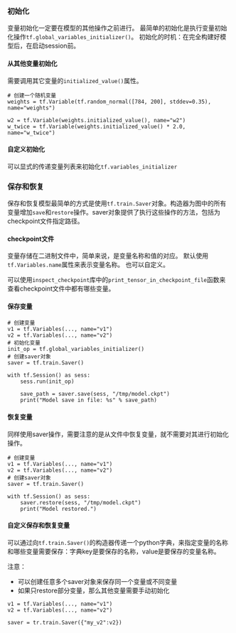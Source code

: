 


### 初始化
变量初始化一定要在模型的其他操作之前进行。
最简单的初始化是执行变量初始化操作`tf.global_variables_initializer()`。
初始化的时机：在完全构建好模型后，在启动session前。

#### 从其他变量初始化
需要调用其它变量的`initialized_value()`属性。
```
# 创建一个随机变量
weights = tf.Variable(tf.random_normal([784, 200], stddev=0.35), name="weights")

w2 = tf.Variable(weights.initialized_value(), name="w2")
w_twice = tf.Variable(weights.initialized_value() * 2.0, name="w_twice")
```

#### 自定义初始化
可以显式的传递变量列表来初始化`tf.variables_initializer`

### 保存和恢复
保存和恢复模型最简单的方式是使用`tf.train.Saver`对象。构造器为图中的所有变量增加`save`和`restore`操作。saver对象提供了执行这些操作的方法，包括为checkpoint文件指定路径。

#### checkpoint文件
变量存储在二进制文件中，简单来说，是变量名称和值的对应。
默认使用`tf.Variables.name`属性来表示变量名称。
也可以自定义。

可以使用`inspect_checkpoint`库中的`print_tensor_in_checkpoint_file`函数来查看checkpoint文件中都有哪些变量。

#### 保存变量
```
# 创建变量
v1 = tf.Variables(..., name="v1")
v2 = tf.Variables(..., name="v2")
# 初始化变量
init_op = tf.global_variables_initializer()
# 创建saver对象
saver = tf.train.Saver()

with tf.Session() as sess:
    sess.run(init_op)

    save_path = saver.save(sess, "/tmp/model.ckpt")
    print("Model save in file: %s" % save_path)
```

#### 恢复变量
同样使用saver操作，需要注意的是从文件中恢复变量，就不需要对其进行初始化操作。
```
# 创建变量
v1 = tf.Variables(..., name="v1")
v2 = tf.Variables(..., name="v2")
# 创建saver对象
saver = tf.train.Saver()

with tf.Session() as sess:
    saver.restore(sess, "/tmp/model.ckpt")
    print("Model restored.")
```

#### 自定义保存和恢复变量
可以通过向`tf.train.Saver()`的构造器传递一个python字典，来指定变量的名称和哪些变量需要保存：字典key是要保存的名称，value是要保存的变量名称。

注意：
- 可以创建任意多个saver对象来保存同一个变量或不同变量
- 如果只restore部分变量，那么其他变量需要手动初始化

```
v1 = tf.Variables(..., name="v1")
v2 = tf.Variables(..., name="v2")

saver = tr.train.Saver({"my_v2":v2})
```
